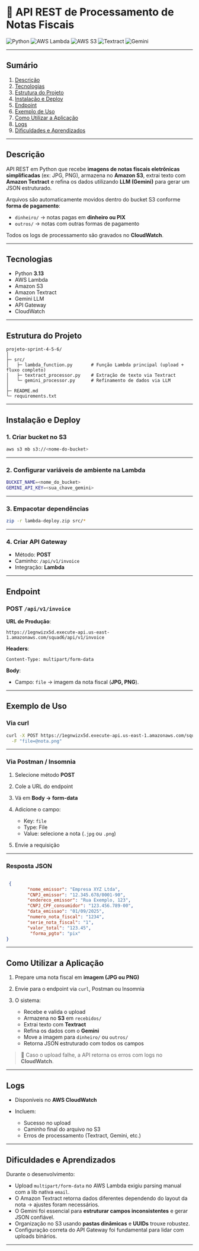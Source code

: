 
# 📄 API REST de Processamento de Notas Fiscais

![Python](https://img.shields.io/badge/Python-3.13-blue) ![AWS Lambda](https://img.shields.io/badge/AWS%20Lambda-serverless-orange) ![AWS S3](https://img.shields.io/badge/AWS%20S3-storage-yellow) ![Textract](https://img.shields.io/badge/AWS%20Textract-OCR-red) ![Gemini](https://img.shields.io/badge/Gemini-LLM-purple)

---

## Sumário

1. [Descrição](#descrição)
2. [Tecnologias](#tecnologias)
3. [Estrutura do Projeto](#estrutura-do-projeto)
4. [Instalação e Deploy](#instalação-e-deploy)
5. [Endpoint](#endpoint)
6. [Exemplo de Uso](#exemplo-de-uso)
7. [Como Utilizar a Aplicação](#como-utilizar-a-aplicação)
8. [Logs](#logs)
9. [Dificuldades e Aprendizados](#dificuldades-e-aprendizados)

---

## Descrição

API REST em Python que recebe **imagens de notas fiscais eletrônicas simplificadas** (ex: JPG, PNG), armazena no **Amazon S3**, extrai texto com **Amazon Textract** e refina os dados utilizando **LLM (Gemini)** para gerar um JSON estruturado.

Arquivos são automaticamente movidos dentro do bucket S3 conforme **forma de pagamento**:

* `dinheiro/` → notas pagas em **dinheiro ou PIX**
* `outros/` → notas com outras formas de pagamento

Todos os logs de processamento são gravados no **CloudWatch**.

---

## Tecnologias

* Python **3.13**
* AWS Lambda
* Amazon S3
* Amazon Textract
* Gemini LLM
* API Gateway
* CloudWatch

---

## Estrutura do Projeto

```
projeto-sprint-4-5-6/
│
├─ src/
│   ├─ lambda_function.py       # Função Lambda principal (upload + fluxo completo)
│   ├─ textract_processor.py    # Extração de texto via Textract
│   └─ gemini_processor.py      # Refinamento de dados via LLM
│
├─ README.md
└─ requirements.txt
```

---

## Instalação e Deploy

### 1. Criar bucket no S3

```bash
aws s3 mb s3://<nome-do-bucket>
```

---

### 2. Configurar variáveis de ambiente na Lambda

```bash
BUCKET_NAME=<nome_do_bucket>
GEMINI_API_KEY=<sua_chave_gemini>
```

---

### 3. Empacotar dependências

```bash
zip -r lambda-deploy.zip src/*
```

---

### 4. Criar API Gateway

* Método: **POST**
* Caminho: `/api/v1/invoice`
* Integração: **Lambda**

---

## Endpoint

### POST `/api/v1/invoice`

**URL de Produção**:

```
https://1egnwizx5d.execute-api.us-east-1.amazonaws.com/squad6/api/v1/invoice
```

**Headers**:

```
Content-Type: multipart/form-data
```

**Body**:

* Campo: `file` → imagem da nota fiscal (**JPG, PNG**).

---

## Exemplo de Uso

### Via curl

```bash
curl -X POST https://1egnwizx5d.execute-api.us-east-1.amazonaws.com/squad6/api/v1/invoice \
  -F "file=@nota.png"
```

---

### Via Postman / Insomnia

1. Selecione método **POST**
2. Cole a URL do endpoint
3. Vá em **Body → form-data**
4. Adicione o campo:

   * Key: `file`
   * Type: File
   * Value: selecione a nota (`.jpg` ou `.png`)
5. Envie a requisição

---

### Resposta JSON

```json
    
 {
        "nome_emissor": "Empresa XYZ Ltda",
        "CNPJ_emissor": "12.345.678/0001-90",
        "endereco_emissor": "Rua Exemplo, 123",
        "CNPJ_CPF_consumidor": "123.456.789-00",
        "data_emissao": "01/09/2025",
        "numero_nota_fiscal": "1234",
        "serie_nota_fiscal": "1",
        "valor_total": "123.45",
         "forma_pgto": "pix"
}

```

---

## Como Utilizar a Aplicação

1. Prepare uma nota fiscal em **imagem (JPG ou PNG)**
2. Envie para o endpoint via `curl`, Postman ou Insomnia
3. O sistema:

   * Recebe e valida o upload
   * Armazena no **S3** em `recebidos/`
   * Extrai texto com **Textract**
   * Refina os dados com o **Gemini**
   * Move a imagem para `dinheiro/` ou `outros/`
   * Retorna JSON estruturado com todos os campos

> 🔎 Caso o upload falhe, a API retorna os erros com logs no **CloudWatch**.

---

## Logs

* Disponíveis no **AWS CloudWatch**
* Incluem:

  * Sucesso no upload
  * Caminho final do arquivo no S3
  * Erros de processamento (Textract, Gemini, etc.)

---

## Dificuldades e Aprendizados

Durante o desenvolvimento:

* Upload `multipart/form-data` no AWS Lambda exigiu parsing manual com a lib nativa `email`.
* O Amazon Textract retorna dados diferentes dependendo do layout da nota → ajustes foram necessários.
* O Gemini foi essencial para **estruturar campos inconsistentes** e gerar JSON confiável.
* Organização no S3 usando **pastas dinâmicas** e **UUIDs** trouxe robustez.
* Configuração correta do API Gateway foi fundamental para lidar com uploads binários.

---
